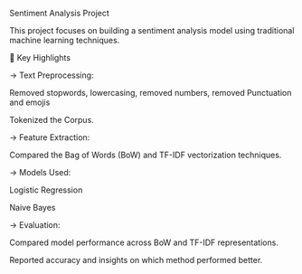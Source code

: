 Sentiment Analysis Project

This project focuses on building a sentiment analysis model using traditional machine learning techniques.

🔹 Key Highlights

-> Text Preprocessing:

Removed stopwords, lowercasing, removed numbers, removed Punctuation and emojis

Tokenized the Corpus.

-> Feature Extraction:

Compared the Bag of Words (BoW) and TF-IDF vectorization techniques.

-> Models Used:

Logistic Regression

Naive Bayes

-> Evaluation:

Compared model performance across BoW and TF-IDF representations.

Reported accuracy and insights on which method performed better.
